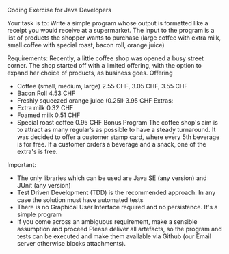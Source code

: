 
Coding Exercise for Java Developers

Your task is to:
Write a simple program whose output is formatted like a receipt you would receive at a
supermarket.
The input to the program is a list of products the shopper wants to purchase (large coffee with
extra milk, small coffee with special roast, bacon roll, orange juice)

Requirements:
Recently, a little coffee shop was opened a busy street corner.
The shop started off with a limited offering, with the option to expand her choice of products, as
business goes.
Offering
- Coffee (small, medium, large) 2.55 CHF, 3.05 CHF, 3.55 CHF
- Bacon Roll 4.53 CHF
- Freshly squeezed orange juice (0.25l) 3.95 CHF
Extras:
- Extra milk 0.32 CHF
- Foamed milk 0.51 CHF
- Special roast coffee 0.95 CHF
Bonus Program
The coffee shop's aim is to attract as many regular‘s as possible to have a steady turnaround.
It was decided to offer a customer stamp card, where every 5th beverage is for free.
If a customer orders a beverage and a snack, one of the extra's is free.

Important:
- The only libraries which can be used are Java SE (any version) and JUnit (any version)
- Test Driven Development (TDD) is the recommended approach. In any case the solution must
have automated tests
- There is no Graphical User Interface required and no persistence. It's a simple program
- If you come across an ambiguous requirement, make a sensible assumption and proceed
Please deliver all artefacts, so the program and tests can be executed and make them available
via Github (our Email server otherwise blocks attachments).
